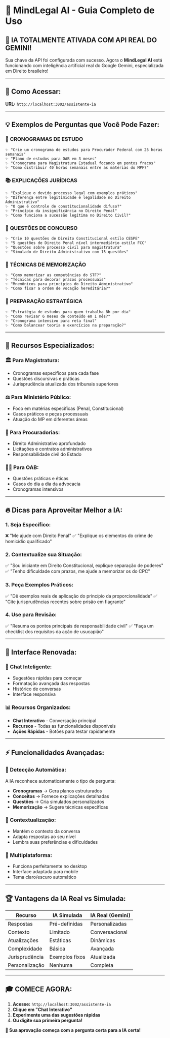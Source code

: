 # 🤖 MindLegal AI - Guia Completo de Uso

## 🎉 **IA TOTALMENTE ATIVADA COM API REAL DO GEMINI!**

Sua chave da API foi configurada com sucesso. Agora o **MindLegal AI** está funcionando com inteligência artificial real do Google Gemini, especializada em Direito brasileiro!

---

## 🚀 **Como Acessar:**

**URL:** `http://localhost:3002/assistente-ia`

---

## 💡 **Exemplos de Perguntas que Você Pode Fazer:**

### 📅 **CRONOGRAMAS DE ESTUDO**
```
✨ "Crie um cronograma de estudos para Procurador Federal com 25 horas semanais"
✨ "Plano de estudos para OAB em 3 meses"
✨ "Cronograma para Magistratura Estadual focando em pontos fracos"
✨ "Como distribuir 40 horas semanais entre as matérias do MPF?"
```

### 📚 **EXPLICAÇÕES JURÍDICAS**
```
✨ "Explique o devido processo legal com exemplos práticos"
✨ "Diferença entre legitimidade e legalidade no Direito Administrativo"
✨ "O que é controle de constitucionalidade difuso?"
✨ "Princípio da insignificância no Direito Penal"
✨ "Como funciona a sucessão legítima no Direito Civil?"
```

### 📝 **QUESTÕES DE CONCURSO**
```
✨ "Crie 10 questões de Direito Constitucional estilo CESPE"
✨ "5 questões de Direito Penal nível intermediário estilo FCC"
✨ "Questões sobre processo civil para magistratura"
✨ "Simulado de Direito Administrativo com 15 questões"
```

### 🧠 **TÉCNICAS DE MEMORIZAÇÃO**
```
✨ "Como memorizar as competências do STF?"
✨ "Técnicas para decorar prazos processuais"
✨ "Mnemônicos para princípios do Direito Administrativo"
✨ "Como fixar a ordem de vocação hereditária?"
```

### 🎯 **PREPARAÇÃO ESTRATÉGICA**
```
✨ "Estratégia de estudos para quem trabalha 8h por dia"
✨ "Como revisar 6 meses de conteúdo em 1 mês?"
✨ "Cronograma intensivo para reta final"
✨ "Como balancear teoria e exercícios na preparação?"
```

---

## 🎯 **Recursos Especializados:**

### **🏛️ Para Magistratura:**
- Cronogramas específicos para cada fase
- Questões discursivas e práticas
- Jurisprudência atualizada dos tribunais superiores

### **⚖️ Para Ministério Público:**
- Foco em matérias específicas (Penal, Constitucional)
- Casos práticos e peças processuais
- Atuação do MP em diferentes áreas

### **🏢 Para Procuradorias:**
- Direito Administrativo aprofundado
- Licitações e contratos administrativos
- Responsabilidade civil do Estado

### **👨‍💼 Para OAB:**
- Questões práticas e éticas
- Casos do dia a dia da advocacia
- Cronogramas intensivos

---

## 🔥 **Dicas para Aproveitar Melhor a IA:**

### **1. Seja Específico:**
❌ "Me ajude com Direito Penal"
✅ "Explique os elementos do crime de homicídio qualificado"

### **2. Contextualize sua Situação:**
✅ "Sou iniciante em Direito Constitucional, explique separação de poderes"
✅ "Tenho dificuldade com prazos, me ajude a memorizar os do CPC"

### **3. Peça Exemplos Práticos:**
✅ "Dê exemplos reais de aplicação do princípio da proporcionalidade"
✅ "Cite jurisprudências recentes sobre prisão em flagrante"

### **4. Use para Revisão:**
✅ "Resuma os pontos principais de responsabilidade civil"
✅ "Faça um checklist dos requisitos da ação de usucapião"

---

## 🎨 **Interface Renovada:**

### **💬 Chat Inteligente:**
- Sugestões rápidas para começar
- Formatação avançada das respostas
- Histórico de conversas
- Interface responsiva

### **📊 Recursos Organizados:**
- **Chat Interativo** - Conversação principal
- **Recursos** - Todas as funcionalidades disponíveis  
- **Ações Rápidas** - Botões para testar rapidamente

---

## ⚡ **Funcionalidades Avançadas:**

### **🎯 Detecção Automática:**
A IA reconhece automaticamente o tipo de pergunta:
- **Cronogramas** → Gera planos estruturados
- **Conceitos** → Fornece explicações detalhadas
- **Questões** → Cria simulados personalizados
- **Memorização** → Sugere técnicas específicas

### **🧠 Contextualização:**
- Mantém o contexto da conversa
- Adapta respostas ao seu nível
- Lembra suas preferências e dificuldades

### **📱 Multiplataforma:**
- Funciona perfeitamente no desktop
- Interface adaptada para mobile
- Tema claro/escuro automático

---

## 🏆 **Vantagens da IA Real vs Simulada:**

| Recurso | IA Simulada | IA Real (Gemini) |
|---------|-------------|------------------|
| Respostas | Pré-definidas | Personalizadas |
| Contexto | Limitado | Conversacional |
| Atualizações | Estáticas | Dinâmicas |
| Complexidade | Básica | Avançada |
| Jurisprudência | Exemplos fixos | Atualizada |
| Personalização | Nenhuma | Completa |

---

## 🎓 **COMECE AGORA:**

1. **Acesse:** `http://localhost:3002/assistente-ia`
2. **Clique em "Chat Interativo"**
3. **Experimente uma das sugestões rápidas**
4. **Ou digite sua primeira pergunta!**

**🚀 Sua aprovação começa com a pergunta certa para a IA certa!**
